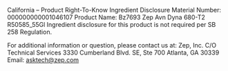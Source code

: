  
 
 
California – Product Right-To-Know Ingredient Disclosure 
Material Number: 000000000001046107 
Product Name: Bz7693 Zep Avn Dyna 680-T2 R50585_55Gl 
Ingredient disclosure for this product is not required per SB 258 Regulation. 
 
For additional information or question, please contact us at: 
Zep, Inc. 
C/O Technical Services 
3330 Cumberland Blvd. SE, Ste 700 
Atlanta, GA 30339 
Email: asktech@zep.com 
 
 
 
 
